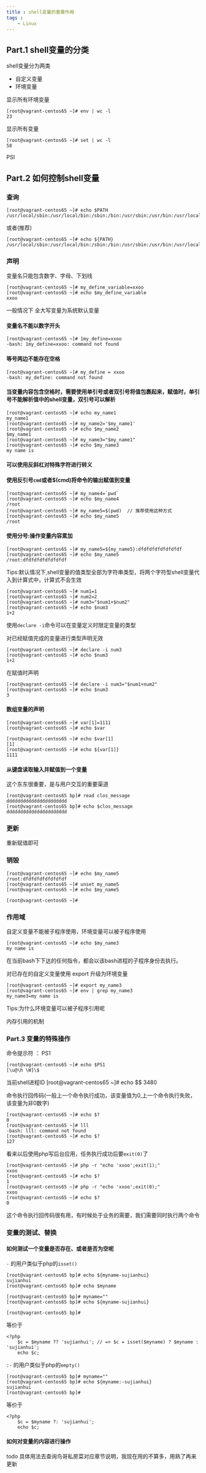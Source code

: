 ```yaml
---
title : shell变量的重要作用
tags : 
	- Linux
---
```


## Part.1 shell变量的分类

shell变量分为两类

- 自定义变量
- 环境变量

显示所有环境变量

	[root@vagrant-centos65 ~]# env | wc -l
	23

显示所有变量

	[root@vagrant-centos65 ~]# set | wc -l
	58

PSI

## Part.2 如何控制shell变量

### 查询

	[root@vagrant-centos65 ~]# echo $PATH
	/usr/local/sbin:/usr/local/bin:/sbin:/bin:/usr/sbin:/usr/bin:/usr/local/php/bin:/root/bin

或者(推荐)
	
	[root@vagrant-centos65 ~]# echo ${PATH}  
	/usr/local/sbin:/usr/local/bin:/sbin:/bin:/usr/sbin:/usr/bin:/usr/local/php/bin:/root/bin

### 声明

变量名只能包含数字、字母、下划线

	[root@vagrant-centos65 ~]# my_define_variable=xxoo
	[root@vagrant-centos65 ~]# echo $my_define_variable
	xxoo
	
一般情况下 全大写变量为系统默认变量

#### 变量名不能以数字开头

	[root@vagrant-centos65 ~]# 1my_define=xxoo
	-bash: 1my_define=xxoo: command not found

#### 等号两边不能存在空格

	[root@vagrant-centos65 ~]# my_define = xxoo
	-bash: my_define: command not found

#### 当变量内容包含空格时，需要使用单引号或者双引号将值包裹起来，赋值时，单引号不能解析值中的shell变量，双引号可以解析
	
	[root@vagrant-centos65 ~]# echo my_name1
	my_name1
	[root@vagrant-centos65 ~]# my_name2='$my_name1'
	[root@vagrant-centos65 ~]# echo $my_name2
	$my_name1
	[root@vagrant-centos65 ~]# my_name3="$my_name1"
	[root@vagrant-centos65 ~]# echo $my_name3
	my name is

#### 可以使用反斜杠对特殊字符进行转义

#### 使用反引号`cmd`或者$(cmd)将命令的输出赋值到变量

 
	[root@vagrant-centos65 ~]# my_name4=`pwd`
	[root@vagrant-centos65 ~]# echo $my_name4
	/root
	[root@vagrant-centos65 ~]# my_name5=$(pwd)  // 推荐使用这种方式
	[root@vagrant-centos65 ~]# echo $my_name5
	/root

#### 使用分号:操作变量内容累加

	[root@vagrant-centos65 ~]# my_name5=${my_name5}:dfdfdfdfdfdfdfdf
	[root@vagrant-centos65 ~]# echo $my_name5
	/root:dfdfdfdfdfdfdfdf

Tips:默认情况下,shell变量的值类型全部为字符串类型，将两个字符型shell变量代入到计算式中，计算式不会生效

	[root@vagrant-centos65 ~]# num1=1
	[root@vagrant-centos65 ~]# num2=2
	[root@vagrant-centos65 ~]# num3="$num1+$num2"
	[root@vagrant-centos65 ~]# echo $num3
	1+2

使用`declare -i`命令可以在变量定义时限定变量的类型

对已经赋值完成的变量进行类型声明无效

	[root@vagrant-centos65 ~]# declare -i num3   
	[root@vagrant-centos65 ~]# echo $num3
	1+2

在赋值时声明
  
	[root@vagrant-centos65 ~]# declare -i num3="$num1+num2"
	[root@vagrant-centos65 ~]# echo $num3
	3

#### 数组变量的声明 

	[root@vagrant-centos65 ~]# var[1]=1111
	[root@vagrant-centos65 ~]# echo $var
	
	[root@vagrant-centos65 ~]# echo $var[1]
	[1]
	[root@vagrant-centos65 ~]# echo ${var[1]}
	1111

#### 从键盘读取输入并赋值到一个变量

这个东东很重要，是与用户交互的重要渠道

	[root@vagrant-centos65 bp]# read clos_message
	dddddddddddddddddddddd
	[root@vagrant-centos65 bp]# echo $clos_message
	dddddddddddddddddddddd

### 更新

重新赋值即可

### 销毁

	[root@vagrant-centos65 ~]# echo $my_name5
	/root:dfdfdfdfdfdfdfdf
	[root@vagrant-centos65 ~]# unset my_name5
	[root@vagrant-centos65 ~]# echo $my_name5
	
	[root@vagrant-centos65 ~]# 


### 作用域

自定义变量不能被子程序使用，环境变量可以被子程序使用

	[root@vagrant-centos65 ~]# echo $my_name3
	my name is

在当前bash下下达的任何指令，都会以该bash进程的子程序身份去执行。

对已存在的自定义变量使用 export 升级为环境变量	

	[root@vagrant-centos65 ~]# export my_name3
	[root@vagrant-centos65 ~]# env | grep my_name3
	my_name3=my name is

Tips:为什么环境变量可以被子程序引用呢

内存引用的机制

### Part.3 变量的特殊操作

命令提示符 ： PS1

	[root@vagrant-centos65 ~]# echo $PS1
	[\u@\h \W]\$

当前shell进程ID
	[root@vagrant-centos65 ~]# echo $$
	3480

命令执行回传码(一般上一个命令执行成功，该变量值为0,上一个命令执行失败，该变量为非0数字)

	[root@vagrant-centos65 ~]# echo $?
	0
	[root@vagrant-centos65 ~]# lll
	-bash: lll: command not found
	[root@vagrant-centos65 ~]# echo $?
	127

看来以后使用php写后台应用，任务执行成功后要`exit(0)`了

	[root@vagrant-centos65 ~]# php -r "echo 'xxoo';exit(1);"
	xxoo
	[root@vagrant-centos65 ~]# echo $?
	1
	[root@vagrant-centos65 ~]# php -r "echo 'xxoo';exit(0);"
	xxoo
	[root@vagrant-centos65 ~]# echo $?
	0


这个命令执行回传码很有用，有时候处于业务的需要，我们需要同时执行两个命令


### 变量的测试、替换

#### 如何测试一个变量是否存在、或者是否为空呢

`-` 的用户类似于php的`isset()`

	[root@vagrant-centos65 bp]# echo ${myname-sujianhui}
	sujianhui
	[root@vagrant-centos65 bp]# echo $myname
	
	[root@vagrant-centos65 bp]# myname=""
	[root@vagrant-centos65 bp]# echo ${myname-sujianhui}
	
	[root@vagrant-centos65 bp]# 

等价于
	
	<?php
		$c = $myname ?? 'sujianhui'; // => $c = isset($myname) ? $myname : 'sujianhui';
		echo $c;

`:-` 的用户类似于php的`empty()`

	[root@vagrant-centos65 bp]# myname=""
	[root@vagrant-centos65 bp]# echo ${myname:-sujianhui}
	sujianhui
	[root@vagrant-centos65 bp]# 

等价于

	<?php
		$c = $myname ?: 'sujianhui';
		echo $c;

#### 如何对变量的内容进行操作

todo 具体用法去查询鸟哥私房菜对应章节说明，我现在用的不算多，用熟了再来更新